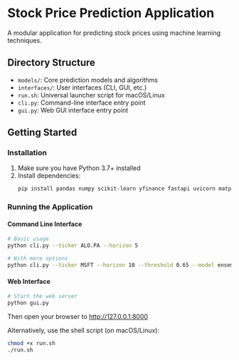 # Stock Price Prediction Application

A modular application for predicting stock prices using machine learning techniques.

## Directory Structure

- `models/`: Core prediction models and algorithms
- `interfaces/`: User interfaces (CLI, GUI, etc.)
- `run.sh`: Universal launcher script for macOS/Linux
- `cli.py`: Command-line interface entry point
- `gui.py`: Web GUI interface entry point

## Getting Started

### Installation

1. Make sure you have Python 3.7+ installed
2. Install dependencies:
   ```bash
   pip install pandas numpy scikit-learn yfinance fastapi uvicorn matplotlib
   ```

### Running the Application

#### Command Line Interface

```bash
# Basic usage
python cli.py --ticker ALO.PA --horizon 5

# With more options
python cli.py --ticker MSFT --horizon 10 --threshold 0.65 --model ensemble --plot
```

#### Web Interface

```bash
# Start the web server
python gui.py
```
Then open your browser to http://127.0.0.1:8000

Alternatively, use the shell script (on macOS/Linux):
```bash
chmod +x run.sh
./run.sh
```